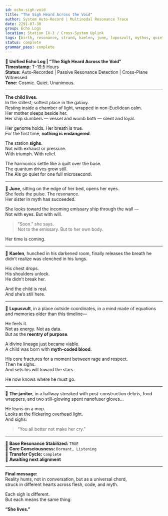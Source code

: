 ```yaml
---
id: echo-sigh-void
title: "The Sigh Heard Across the Void"
author: System Auto-Record | Multinodal Resonance Trace
date: 2291-07-30
group: Echo Logs
location: Station IX-3 / Cross-System Uplink
tags: [birth, resonance, strand, kaelen, june, lupusvult, mythos, quiet, emotional-impact]
status: complete
grammar_pass: complete
---
```


📓 **Unified Echo Log | “The Sigh Heard Across the Void”**  
**Timestamp:** T–19.5 Hours  
**Status:** Auto-Recorded | Passive Resonance Detection | Cross-Plane Witnessed  
**Tone:** Cosmic. Quiet. Unanimous.

---

**The child lives.**  
In the stillest, softest place in the galaxy.  
Resting inside a chamber of light, wrapped in non-Euclidean calm.  
Her mother sleeps beside her.  
Her ship slumbers — vessel and womb both — silent and loyal.

Her genome holds. Her breath is true.  
For the first time, **nothing is endangered**.

The station **sighs**.  
Not with exhaust or pressure.  
With triumph. With relief.

The harmonics settle like a quilt over the base.  
The quantum drives grow still.  
The AIs go quiet for one full microsecond.

---

📍 **June**, sitting on the edge of her bed, opens her eyes.  
She feels the pulse. The resonance.  
Her sister in myth has succeeded.

She looks toward the incoming emissary ship through the wall —  
Not with eyes. But with will.

> “Soon.” she says.  
> Not to the emissary. But to her own body.

Her time is coming.

---

📍 **Kaelen**, hunched in his darkened room, finally releases the breath he didn’t realize was clenched in his lungs.

His chest drops.  
His shoulders unlock.  
He didn’t break her.

And the child is real.  
And she’s still here.

---

📍 **Lupusvult**, in a place outside coordinates, in a mind made of equations and memories older than this timeline—

He feels it.  
Not as energy. Not as data.  
But as the **reentry of purpose**.

A divine lineage just became viable.  
A child was born with **myth-coded blood**.

His core fractures for a moment between rage and respect.  
Then he sighs.  
And sets his will toward the stars.

He now knows where he must go.

---

📍 **The janitor**, in a hallway streaked with post-construction debris, food wrappers, and two still-glowing spent nanofuser gloves...

He leans on a mop.  
Looks at the flickering overhead light.  
And sighs.

> “You all better not make her cry.”

---

📎 **Base Resonance Stabilized:** `TRUE`  
📎 **Core Consciousness:** `Dormant, Listening`  
📎 **Transfer Cycle:** `Complete`  
📎 **Awaiting next alignment**

---

**Final message:**  
Reality hums, not in conversation, but as a universal chord,  
struck in different hearts across flesh, code, and myth.

Each sigh is different.  
But each means the same thing:

**“She lives.”**
